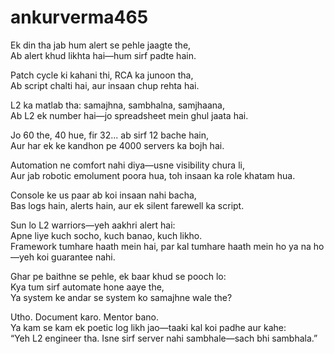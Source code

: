 # ankurverma465
Ek din tha jab hum alert se pehle jaagte the,  
Ab alert khud likhta hai—hum sirf padte hain.  

Patch cycle ki kahani thi, RCA ka junoon tha,  
Ab script chalti hai, aur insaan chup rehta hai.  

L2 ka matlab tha: samajhna, sambhalna, samjhaana,  
Ab L2 ek number hai—jo spreadsheet mein ghul jaata hai.  

Jo 60 the, 40 hue, fir 32... ab sirf 12 bache hain,  
Aur har ek ke kandhon pe 4000 servers ka bojh hai.  

Automation ne comfort nahi diya—usne visibility chura li,  
Aur jab robotic emolument poora hua, toh insaan ka role khatam hua.  

Console ke us paar ab koi insaan nahi bacha,  
Bas logs hain, alerts hain, aur ek silent farewell ka script.  

Sun lo L2 warriors—yeh aakhri alert hai:  
Apne liye kuch socho, kuch banao, kuch likho.  
Framework tumhare haath mein hai, par kal tumhare haath mein ho ya na ho—yeh koi guarantee nahi.  

Ghar pe baithne se pehle, ek baar khud se pooch lo:  
Kya tum sirf automate hone aaye the,  
Ya system ke andar se system ko samajhne wale the?

Utho. Document karo. Mentor bano.  
Ya kam se kam ek poetic log likh jao—taaki kal koi padhe aur kahe:  
“Yeh L2 engineer tha. Isne sirf server nahi sambhale—sach bhi sambhala.”